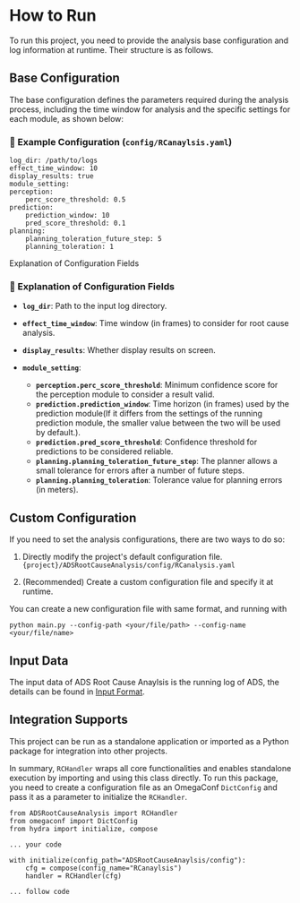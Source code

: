 # How to Run

To run this project, you need to provide the analysis base configuration and log information at runtime. Their structure is as follows.

## Base Configuration

The base configuration defines the parameters required during the analysis process, including the time window for analysis and the specific settings for each module, as shown below:

### 🔧 Example Configuration (`config/RCanaylsis.yaml`)

    log_dir: /path/to/logs
    effect_time_window: 10
    display_results: true
    module_setting:
    perception:
        perc_score_threshold: 0.5
    prediction:
        prediction_window: 10
        pred_score_threshold: 0.1
    planning:
        planning_toleration_future_step: 5
        planning_toleration: 1


Explanation of Configuration Fields

### 📝 Explanation of Configuration Fields

- **`log_dir`**: Path to the input log directory.
- **`effect_time_window`**: Time window (in frames) to consider for root cause analysis.
- **`display_results`**: Whether display results on screen.

- **`module_setting`**:
    - **`perception.perc_score_threshold`**: Minimum confidence score for the perception module to consider a result valid.
    - **`prediction.prediction_window`**: Time horizon (in frames) used by the prediction module(If it differs from the settings of the running prediction module, the smaller value between the two will be used by default.).
    - **`prediction.pred_score_threshold`**: Confidence threshold for predictions to be considered reliable.
    - **`planning.planning_toleration_future_step`**: The planner allows a small tolerance for errors after a number of future steps.
    - **`planning.planning_toleration`**: Tolerance value for planning errors (in meters).

## Custom Configuration

If you need to set the analysis configurations, there are two ways to do so:

1. Directly modify the project's default configuration file. `{project}/ADSRootCauseAnalysis/config/RCanalysis.yaml`

2. (Recommended) Create a custom configuration file and specify it at runtime.

You can create a new configuration file with same format, and running with

    python main.py --config-path <your/file/path> --config-name <your/file/name>

## Input Data

The input data of ADS Root Cause Anaylsis is the running log of ADS, the details can be found in [Input Format](Input.md).


## Integration Supports

This project can be run as a standalone application or imported as a Python package for integration into other projects.

In summary, `RCHandler` wraps all core functionalities and enables standalone execution by importing and using this class directly. To run this package, you need to create a configuration file as an OmegaConf `DictConfig` and pass it as a parameter to initialize the `RCHandler`.

    from ADSRootCauseAnalysis import RCHandler
    from omegaconf import DictConfig
    from hydra import initialize, compose

    ... your code

    with initialize(config_path="ADSRootCauseAnaylsis/config"):
        cfg = compose(config_name="RCanaylsis")
        handler = RCHandler(cfg)

    ... follow code